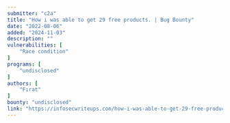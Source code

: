 ```yaml
---
submitter: "c2a"
title: "How i was able to get 29 free products. | Bug Bounty"
date: "2022-08-06"
added: "2024-11-03"
description: ""
vulnerabilities: [
    "Race condition"
]
programs: [
    "undisclosed"
]
authors: [
    "Fırat"
]
bounty: "undisclosed"
link: "https://infosecwriteups.com/how-i-was-able-to-get-29-free-products-bug-bounty-845667ab4ad4"
---
```




